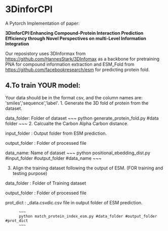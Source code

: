 # 3DinforCPI

A Pytorch Implementation of paper:

**3DinforCPI:Enhancing Compound-Protein Interaction Prediction Efficiency through Novel Perspectives on multi-Level Information Integration**

Our reposistory uses 3DInformax from https://github.com/HannesStark/3DInfomax as a backbone for pretraining PNA for compound information extraction and ESM_Fold from https://github.com/facebookresearch/esm for predicting protein fold.

## 4.**To train YOUR model:**
Your data should be in the format csv, and the column names are: 'smiles','sequence','label'.
        1. Generate the 3D fold of protein from the dataset.

data_folder: Folder of dataset
          ~~~
          python generate_protein_fold.py #data folder
          ~~~
   2. Calcualte the Carbon Alpha Carbon distance.
   
input_folder : Output folder from ESM prediction.

output_folder : Folder of processed file

data_name: Name of dataset
          ~~~
          python positional_ebedding_dist.py #input_folder #output_folder #data_name
          ~~~

   3. Align the training dataset following the output of ESM. (FOR training and testing purpose)

data_folder : Folder of Training dataset

output_folder : Folder of processed file

prot_dict : _data.csvdic.csv file in output folder of ESM prediction.

          ~~~
          python match_protein_index_esm.py #data_folder #output_folder #prot_dict
          ~~~
